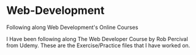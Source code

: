 # Web-Development
Following along Web Development's Online Courses

I Have been following along The Web Developer Course by Rob Percival from Udemy. 
These are the Exercise/Practice files that I have worked on.
